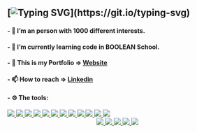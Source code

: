 ## [![Typing SVG](https://readme-typing-svg.demolab.com?font=Fira+Code&size=25&pause=5000&color=0D6EFD&multiline=true&width=750&height=40&lines=%F0%9F%91%8B+Hi%2C+I%E2%80%99m+%40michelecanini+Jr.+Full-Stack+Web+Dev.)](https://git.io/typing-svg) 
#### - 👀 I’m an person with 1000 different interests.
#### - 🌱 I’m currently learning code in BOOLEAN School.
#### - :rocket: This is my Portfolio => [Website](https://michelecanini.github.io)
#### - 📫 How to reach => [Linkedin](https://www.linkedin.com/in/michele-canini-1a71b2134/)
#### - :gear: The tools:
<div float="left">
  <a href="#">
    <img  src="https://readme-components.vercel.app/api?component=logo&logo=html5&fill=fd982d">
  </a>
  <a href="#">
    <img src="https://readme-components.vercel.app/api?component=logo&logo=css3&fill=264de6">
  </a>
  <a href="#">
    <img src="https://readme-components.vercel.app/api?component=logo&fill=black&logo=javascript&svgfill=efd81d">
  </a>
   <a href="#">
    <img src="https://readme-components.vercel.app/api?component=logo&logo=bootstrap&fill=7710f6">
  </a>
  <a href="#">
    <img src="https://readme-components.vercel.app/api?component=logo&fill=black&logo=sass&svgfill=cd6799">
  </a>
  <a href="#">
    <img src="https://readme-components.vercel.app/api?component=logo&logo=vue.js&fill=00c180">
  </a>
  <a href="#">
    <img src="https://readme-components.vercel.app/api?component=logo&logo=php&fill=7a86b8">
  </a>
  <a href="#">
    <img src="https://readme-components.vercel.app/api?component=logo&logo=laravel&fill=ff2d20">
  </a>
  <a href="#">
    <img src="https://readme-components.vercel.app/api?component=logo&logo=mysql&fill=00758f">
  </a>
   <a href="#">
    <img src="https://readme-components.vercel.app/api?component=logo&logo=wordpress&fill=464646">
  </a>
   <a href="#">
    <img src="https://readme-components.vercel.app/api?component=logo&logo=shopify&fill=81c038">
  </a>
  </a>
   <a href="#">
    <img src="https://readme-components.vercel.app/api?component=logo&logo=firefox&fill=b940e2">
  </a>
  
</div>
<div align="center">
  <a href="#">
    <img  src="https://readme-components.vercel.app/api?component=logo&logo=git&fill=e94e31">
  </a>
  <a href="#">
    <img  src="https://readme-components.vercel.app/api?component=logo&logo=github&fill=010409">
  </a>
  <a href="#">
    <img  src="https://readme-components.vercel.app/api?component=logo&logo=node.js&fill=68a063">
  </a>
<a href="#">
    <img  src="https://readme-components.vercel.app/api?component=logo&logo=slack&fill=581856">
  </a>
  <a href="#">
    <img  src="https://readme-components.vercel.app/api?component=logo&logo=notion&fill=black">
  </a>
  </div>

<!---
michelecanini/michelecanini is a ✨ special ✨ repository because its `README.md` (this file) appears on your GitHub profile.
You can click the Preview link to take a look at your changes.
--->
